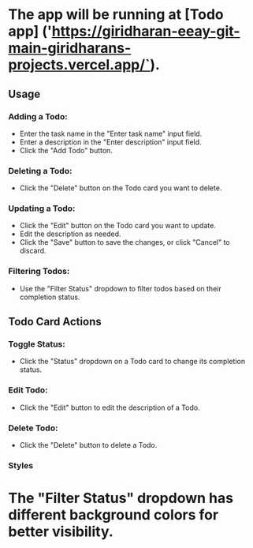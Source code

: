 
# The app will be running at [Todo app] ('https://giridharan-eeay-git-main-giridharans-projects.vercel.app/`).

## Usage

### **Adding a Todo:**
- Enter the task name in the "Enter task name" input field.
- Enter a description in the "Enter description" input field.
- Click the "Add Todo" button.

### **Deleting a Todo:**
- Click the "Delete" button on the Todo card you want to delete.

### **Updating a Todo:**
- Click the "Edit" button on the Todo card you want to update.
- Edit the description as needed.
- Click the "Save" button to save the changes, or click "Cancel" to discard.

### **Filtering Todos:**
- Use the "Filter Status" dropdown to filter todos based on their completion status.

## Todo Card Actions

### **Toggle Status:**
- Click the "Status" dropdown on a Todo card to change its completion status.

### **Edit Todo:**
- Click the "Edit" button to edit the description of a Todo.

### **Delete Todo:**
- Click the "Delete" button to delete a Todo.

### Styles

# The "Filter Status" dropdown has different background colors for better visibility.


